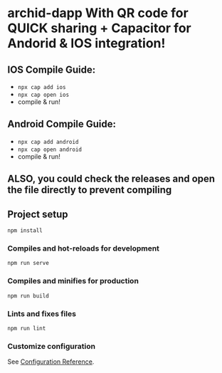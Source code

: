 # archid-dapp With QR code for QUICK sharing + Capacitor for Andorid & IOS integration!

## IOS Compile Guide:
- `npx cap add ios`
- `npx cap open ios`
- compile & run!

## Android Compile Guide:
- `npx cap add android`
- `npx cap open android`
- compile & run!

## ALSO, you could check the releases and open the file directly to prevent compiling



## Project setup
```
npm install
```

### Compiles and hot-reloads for development
```
npm run serve
```

### Compiles and minifies for production
```
npm run build
```

### Lints and fixes files
```
npm run lint
```

### Customize configuration
See [Configuration Reference](https://cli.vuejs.org/config/).
